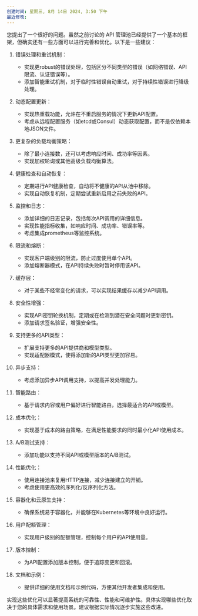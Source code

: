 ```yaml
---
创建时间: 星期三, 8月 14日 2024, 3:50 下午
最近修改: 
---
```

您提出了一个很好的问题。虽然之前讨论的 API 管理池已经提供了一个基本的框架，但确实还有一些方面可以进行完善和优化。以下是一些建议：

1. 错误处理和重试机制：
   - 实现更robust的错误处理，包括区分不同类型的错误（如网络错误、API限流、认证错误等）。
   - 添加智能重试机制，对于临时性错误自动重试，对于持续性错误进行降级处理。

2. 动态配置更新：
   - 实现热重载功能，允许在不重启服务的情况下更新API配置。
   - 考虑从远程配置服务（如etcd或Consul）动态获取配置，而不是仅依赖本地JSON文件。

3. 更复杂的负载均衡策略：
   - 除了最小连接数，还可以考虑响应时间、成功率等因素。
   - 实现加权轮询或其他高级负载均衡算法。

4. 健康检查和自动恢复：
   - 定期进行API健康检查，自动将不健康的API从池中移除。
   - 实现自动恢复机制，定期尝试重新启用之前失败的API。

5. 监控和日志：
   - 添加详细的日志记录，包括每次API调用的详细信息。
   - 实现性能指标收集，如响应时间、成功率、错误率等。
   - 考虑集成prometheus等监控系统。

6. 限流和熔断：
   - 实现客户端级别的限流，防止过度使用单个API。
   - 添加熔断器模式，在API持续失败时暂时停用该API。

7. 缓存层：
   - 对于某些不经常变化的请求，可以实现结果缓存以减少API调用。

8. 安全性增强：
   - 实现API密钥轮换机制，定期或在检测到潜在安全问题时更新密钥。
   - 添加请求签名验证，增强安全性。

9. 支持更多的API类型：
   - 扩展支持更多的API提供商和模型类型。
   - 实现适配器模式，使得添加新的API类型更加容易。

10. 异步支持：
    - 考虑添加异步API调用支持，以提高并发处理能力。

11. 智能路由：
    - 基于请求内容或用户偏好进行智能路由，选择最适合的API或模型。

12. 成本优化：
    - 实现基于成本的路由策略，在满足性能要求的同时最小化API使用成本。

13. A/B测试支持：
    - 添加功能以支持不同API或模型版本的A/B测试。

14. 性能优化：
    - 使用连接池来复用HTTP连接，减少连接建立的开销。
    - 考虑使用更高效的序列化/反序列化方法。

15. 容器化和云原生支持：
    - 确保系统易于容器化，并能够在Kubernetes等环境中良好运行。

16. 用户配额管理：
    - 实现用户级别的配额管理，控制每个用户的API使用量。

17. 版本控制：
    - 为API配置添加版本控制，便于追踪变更和回滚。

18. 文档和示例：
    - 提供详细的使用文档和示例代码，方便其他开发者集成和使用。

实现这些优化可以显著提高系统的可靠性、性能和可维护性。具体实现哪些优化取决于您的具体需求和使用场景。建议根据实际情况逐步实施这些改进。